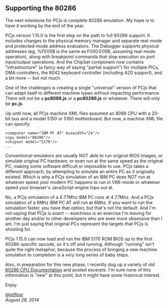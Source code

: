 Supporting the 80286
---
The next milestone for PCjs is complete 80286 emulation.  My hope is to have it working by the end of the year.

PCjs version 1.15.0 is the first step on the path to full 80286 support.  It includes changes to the physical
memory manager and separate real-mode and protected-mode address evaluators.  The Debugger supports physical
addresses (eg, %FE05B is the same as F000:E05B, assuming real-mode operation), along with breakpoint commands that
stop execution on port input/output operations.  And the ChipSet component now contains "infrastructure" (a
fancy way of saying "partial support") for multiple PICs, DMA controllers, the 8042 keyboard controller (including
A20 support), and a bit more -- but not much.

One of the challenges is creating a single "universal" version of PCjs that can adapt itself to different machine
types without impacting performance.  There will not be a **pc8088.js** or a **pc80286.js** or whatever.  There will
only be **pc.js**.

Up until now, all PCjs machine XML files assumed an 8088 CPU with a 20-bit bus and a model 5150 or 5160 motherboard.
But now, a machine XML file can specify:

	<computer name="IBM PC AT" buswidth="24"/>
    <cpu model="80286"/>
    <chipset model="5170"/>
	...
	
Conventional emulators are usually NOT able to run original BIOS images, or simulate original PC hardware,
or even run at the same speed as the original PC, making some software difficult or impossible to use.  PCjs takes a
different approach, by attempting to simulate an entire PC as it originally existed.  Which is why a PCjs simulation
of an IBM PC does NOT run at whatever speed your modern PC happens to run in V86-mode or whatever speed your
browser's JavaScript engine tops out at.

No, a PCjs simulation of a 4.77Mhz IBM PC runs at 4.77Mhz.  And a PCjs simulation of a 6Mhz IBM PC AT will run at
6Mhz.  If you want to run the simulation faster, you have that option, but that's not the default.  And I'm not saying
that PCjs is *exact* -- exactness is an exercise I'm leaving for another day and/or to other developers who are even
more obsessive than I am.  I'm just saying that original PCs represent the targets that PCjs is shooting for.

PCjs 1.15.0 can now load and run the IBM 5170 ROM BIOS up to the first 80286-specific opcode, so it's off and running.
Although "running" isn't quite the right metaphor, because the process of bringing a new machine simulation to
completion is a *very* long series of baby steps.

Also, in preparation for this new phase, I recently dug up a variety of old [80286 CPU Documentation](/pubs/pc/reference/intel/80286/)
and posted excerpts.  I'm sure none of this information is "new" at this point, but it might have some historical interest.

Enjoy.
 
*[@jeffpar](http://twitter.com/jeffpar)*  
*August 28, 2014*